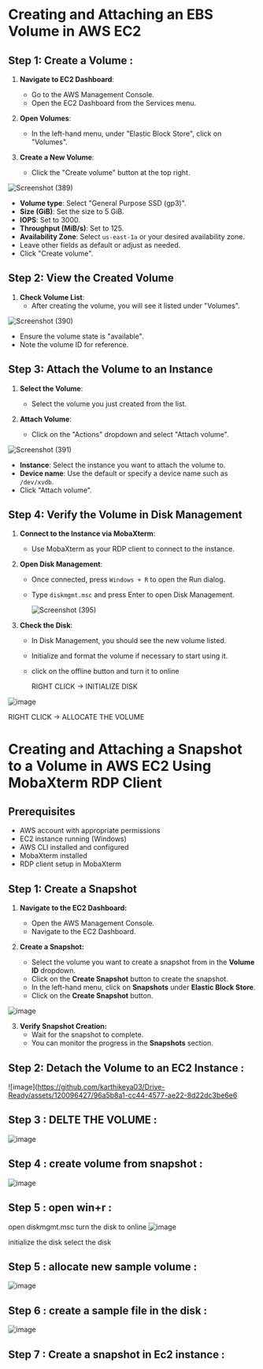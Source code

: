 # Creating and Attaching an EBS Volume in AWS EC2

## Step 1: Create a Volume :
1. **Navigate to EC2 Dashboard**:
   - Go to the AWS Management Console.
   - Open the EC2 Dashboard from the Services menu.

2. **Open Volumes**:
   - In the left-hand menu, under "Elastic Block Store", click on "Volumes".

3. **Create a New Volume**:
   - Click the "Create volume" button at the top right.

![Screenshot (389)](https://github.com/karthikeya03/Drive-Ready/assets/120096427/b2ccbc82-8430-4249-aa28-956ef41ee217)

   
   - **Volume type**: Select "General Purpose SSD (gp3)".
   - **Size (GiB)**: Set the size to 5 GiB.
   - **IOPS**: Set to 3000.
   - **Throughput (MiB/s)**: Set to 125.
   - **Availability Zone**: Select `us-east-1a` or your desired availability zone.
   - Leave other fields as default or adjust as needed.
   - Click "Create volume".

## Step 2: View the Created Volume
1. **Check Volume List**:
   - After creating the volume, you will see it listed under "Volumes".

![Screenshot (390)](https://github.com/karthikeya03/Drive-Ready/assets/120096427/ac8358e6-dfc2-49a4-8868-483c1e3efb81)

   - Ensure the volume state is "available".
   - Note the volume ID for reference.

## Step 3: Attach the Volume to an Instance
1. **Select the Volume**:
   - Select the volume you just created from the list.

2. **Attach Volume**:
   - Click on the "Actions" dropdown and select "Attach volume".

![Screenshot (391)](https://github.com/karthikeya03/Drive-Ready/assets/120096427/29135e54-c67e-437d-83cb-9ee6353de42b)

   
   - **Instance**: Select the instance you want to attach the volume to.
   - **Device name**: Use the default or specify a device name such as `/dev/xvdb`.
   - Click "Attach volume".

## Step 4: Verify the Volume in Disk Management
1. **Connect to the Instance via MobaXterm**:
   - Use MobaXterm as your RDP client to connect to the instance.

2. **Open Disk Management**:
   - Once connected, press `Windows + R` to open the Run dialog.
   - Type `diskmgmt.msc` and press Enter to open Disk Management.

     ![Screenshot (395)](https://github.com/karthikeya03/Drive-Ready/assets/120096427/a42621aa-32da-43a2-8eef-6b4d853e46ef)


3. **Check the Disk**:
   - In Disk Management, you should see the new volume listed.
   - Initialize and format the volume if necessary to start using it.
   - click on the offline button and turn it to online

     RIGHT CLICK -> INITIALIZE DISK 

![image](https://github.com/karthikeya03/Drive-Ready/assets/120096427/73c898bd-555f-41be-84aa-5e3523d825c9)

   RIGHT CLICK -> ALLOCATE THE VOLUME 

# Creating and Attaching a Snapshot to a Volume in AWS EC2 Using MobaXterm RDP Client

## Prerequisites

- AWS account with appropriate permissions
- EC2 instance running (Windows)
- AWS CLI installed and configured
- MobaXterm installed
- RDP client setup in MobaXterm

## Step 1: Create a Snapshot

1. **Navigate to the EC2 Dashboard:**
   - Open the AWS Management Console.
   - Navigate to the EC2 Dashboard.

2. **Create a Snapshot:**
   - Select the volume you want to create a snapshot from in the **Volume ID** dropdown.
   - Click on the **Create Snapshot** button to create the snapshot.
   -  In the left-hand menu, click on **Snapshots** under **Elastic Block Store**.
   -  Click on the **Create Snapshot** button.

![image](https://github.com/karthikeya03/Drive-Ready/assets/120096427/929275c4-e80d-40e7-bcc8-2bf2ebeda685)


3. **Verify Snapshot Creation:**
   - Wait for the snapshot to complete.
   - You can monitor the progress in the **Snapshots** section.


## Step 2: Detach the Volume to an EC2 Instance :

![image](https://github.com/karthikeya03/Drive-Ready/assets/120096427/96a5b8a1-cc44-4577-ae22-8d22dc3be6e6

## Step 3 : DELTE THE VOLUME : 

![image](https://github.com/karthikeya03/Drive-Ready/assets/120096427/0ee64c21-abf9-47a3-b11d-0089599dae1c)


## Step 4 : create volume from snapshot :

![image](https://github.com/karthikeya03/Drive-Ready/assets/120096427/b6185610-968e-450e-b035-082257c41baf)

## Step 5 : open win+r :

open diskmgmt.msc 
turn the disk to online
![image](https://github.com/karthikeya03/Drive-Ready/assets/120096427/d16fa58a-2769-4517-bc4e-c25c54c26539)

initialize the disk
select the disk 

## Step 5 : allocate new sample volume :

![image](https://github.com/karthikeya03/Drive-Ready/assets/120096427/28a778bd-d81f-4b88-b03b-c9221b9dca31)

## Step 6 : create a sample file in the disk :

![image](https://github.com/karthikeya03/Drive-Ready/assets/120096427/a09ccb45-374e-47a8-9167-7a16ccd2bce0)

## Step 7 : Create a snapshot in Ec2 instance : 

